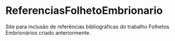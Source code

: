 # ReferenciasFolhetoEmbrionario
Site para inclusão de referências bibliográficas do trabalho Folhetos Embrionários criado anteriormente.
